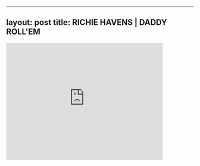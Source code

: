 

---
layout: post
title: RICHIE HAVENS | DADDY ROLL'EM
---


<iframe width="420" height="315" src="http://www.youtube.com/embed/tZoGOLvdMo0" frameborder="0" allowfullscreen></iframe>

